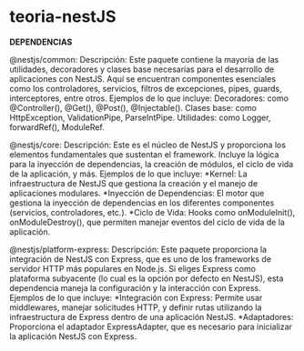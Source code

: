 # teoria-nestJS

**DEPENDENCIAS**

@nestjs/common:
Descripción: Este paquete contiene la mayoría de las utilidades, decoradores y clases base necesarias para el desarrollo de aplicaciones con NestJS. Aquí se encuentran componentes esenciales como los controladores, servicios, filtros de excepciones, pipes, guards, interceptores, entre otros.
Ejemplos de lo que incluye:
Decoradores: como @Controller(), @Get(), @Post(), @Injectable().
Clases base: como HttpException, ValidationPipe, ParseIntPipe.
Utilidades: como Logger, forwardRef(), ModuleRef.


@nestjs/core:
Descripción: Este es el núcleo de NestJS y proporciona los elementos fundamentales que sustentan el framework. Incluye la lógica para la inyección de dependencias, la creación de módulos, el ciclo de vida de la aplicación, y más.
Ejemplos de lo que incluye:
*Kernel: La infraestructura de NestJS que gestiona la creación y el manejo de aplicaciones modulares.
*Inyección de Dependencias: El motor que gestiona la inyección de dependencias en los diferentes componentes (servicios, controladores, etc.).
*Ciclo de Vida: Hooks como onModuleInit(), onModuleDestroy(), que permiten manejar eventos del ciclo de vida de la aplicación.

@nestjs/platform-express:
Descripción: Este paquete proporciona la integración de NestJS con Express, que es uno de los frameworks de servidor HTTP más populares en Node.js. Si eliges Express como plataforma subyacente (lo cual es la opción por defecto en NestJS), esta dependencia maneja la configuración y la interacción con Express.
Ejemplos de lo que incluye:
*Integración con Express: Permite usar middlewares, manejar solicitudes HTTP, y definir rutas utilizando la infraestructura de Express dentro de una aplicación NestJS.
*Adaptadores: Proporciona el adaptador ExpressAdapter, que es necesario para inicializar la aplicación NestJS con Express.